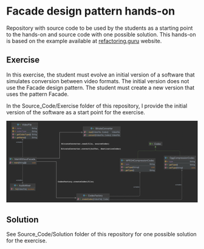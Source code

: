 # Facade design pattern hands-on

Repository with source code to be used by the students as a starting point to the hands-on and source code with one possible solution. This hands-on is based on the example available at <a href="https://refactoring.guru/pt-br/design-patterns/facade" alt="link to refactoring guru web site">refactoring.guru</a> website. 

## Exercise

In this exercise, the student must evolve an initial version of a software that simulates conversion between video formats. The initial version does not use the Facade design pattern. The student must create a new version that uses the pattern Facade.

In the Source_Code/Exercise folder of this repository, I provide the initial version of the software as a start point for the exercise.

<p align="center">
<img src="UML_Diagrams/Class_Diagram_Initial_Version.png" title="UML Class diagram form the initial version of the exercise" alt="UML Class Diagram">
</p>

## Solution

See Source_Code/Solution folder of this repository for one possible solution for the exercise.
